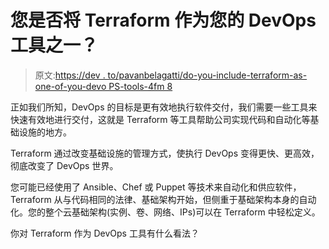 # 您是否将 Terraform 作为您的 DevOps 工具之一？

> 原文:[https://dev . to/pavanbelagatti/do-you-include-terraform-as-one-of-you-devo PS-tools-4fm 8](https://dev.to/pavanbelagatti/do-you-include-terraform-as-one-of-your-devops-tools-4fm8)

正如我们所知，DevOps 的目标是更有效地执行软件交付，我们需要一些工具来快速有效地进行交付，这就是 Terraform 等工具帮助公司实现代码和自动化等基础设施的地方。

Terraform 通过改变基础设施的管理方式，使执行 DevOps 变得更快、更高效，彻底改变了 DevOps 世界。

您可能已经使用了 Ansible、Chef 或 Puppet 等技术来自动化和供应软件，Terraform 从与代码相同的法律、基础架构开始，但侧重于基础架构本身的自动化。您的整个云基础架构(实例、卷、网络、IPs)可以在 Terraform 中轻松定义。

你对 Terraform 作为 DevOps 工具有什么看法？